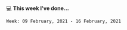 💻 **This week I've done...**

<!--START_SECTION:waka-->
```text
Week: 09 February, 2021 - 16 February, 2021


```
<!--END_SECTION:waka-->

